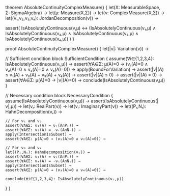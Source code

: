 theorem AbsoluteContinuityComplexMeasure() {
  let(X: MeasurableSpace, Σ: SigmaAlgebra) →
  let(μ: Measure(X,Σ)) →
  let(ν: ComplexMeasure(X,Σ)) →
  let((ν₁,ν₂,ν₃,ν₄): JordanDecomposition(ν)) →
  
  assert(
    IsAbsolutelyContinuous(ν,μ) ↔ 
    (IsAbsolutelyContinuous(ν₁,μ) ∧ 
     IsAbsolutelyContinuous(ν₂,μ) ∧
     IsAbsolutelyContinuous(ν₃,μ) ∧ 
     IsAbsolutelyContinuous(ν₄,μ))
  )
}

proof AbsoluteContinuityComplexMeasure() {
  let(|ν|: Variation(ν)) →
  
  // Sufficient condition
  block SufficientCondition {
    assume(∀i∈{1,2,3,4}: IsAbsolutelyContinuous(νᵢ,μ)) →
    assert(∀A∈Σ: μ(A)=0 → (ν₁(A)=0 ∧ ν₂(A)=0 ∧ ν₃(A)=0 ∧ ν₄(A)=0)) →
    apply(BoundForVariation) →
    assert(|ν|(A) ≤ ν₁(A) + ν₂(A) + ν₃(A) + ν₄(A)) →
    assert(|ν|(A) ≤ 0) →
    assert(|ν|(A) = 0) →
    assert(∀A∈Σ: μ(A)=0 → |ν|(A)=0) →
    conclude(IsAbsolutelyContinuous(ν,μ))
  }

  // Necessary condition
  block NecessaryCondition {
    assume(IsAbsolutelyContinuous(ν,μ)) →
    assert(IsAbsolutelyContinuous(|ν|,μ)) →
    let(νᵣ: RealPart(ν)) →
    let(νᵢ: ImaginaryPart(ν)) →
    let((Pᵣ,Nᵣ): HahnDecomposition(νᵣ)) →
    
    // For ν₁ and ν₂
    assert(∀A∈Σ: ν₁(A) = νᵣ(A∩Pᵣ)) →
    assert(∀A∈Σ: ν₂(A) = -νᵣ(A∩Nᵣ)) →
    apply(IntersectionIsSubset) →
    assert(∀A∈Σ: μ(A)=0 → (ν₁(A)=0 ∧ ν₂(A)=0)) →
    
    // For ν₃ and ν₄
    let((Pᵢ,Nᵢ): HahnDecomposition(νᵢ)) →
    assert(∀A∈Σ: ν₃(A) = νᵢ(A∩Pᵢ)) →
    assert(∀A∈Σ: ν₄(A) = -νᵢ(A∩Nᵢ)) →
    apply(IntersectionIsSubset) →
    assert(∀A∈Σ: μ(A)=0 → (ν₃(A)=0 ∧ ν₄(A)=0)) →
    
    conclude(∀i∈{1,2,3,4}: IsAbsolutelyContinuous(νᵢ,μ))
  }
}